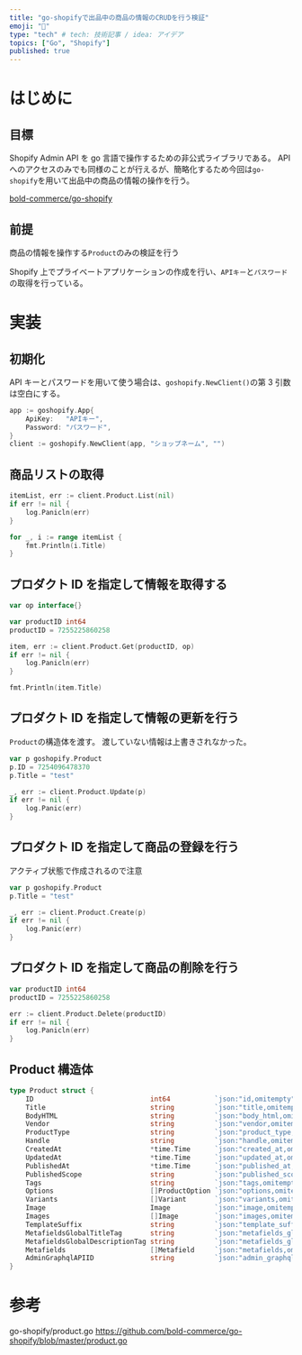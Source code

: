 ```yaml
---
title: "go-shopifyで出品中の商品の情報のCRUDを行う検証"
emoji: "🐚"
type: "tech" # tech: 技術記事 / idea: アイデア
topics: ["Go", "Shopify"]
published: true
---
```


# はじめに

## 目標

Shopify Admin API を go 言語で操作するための非公式ライブラリである。
API へのアクセスのみでも同様のことが行えるが、簡略化するため今回は`go-shopify`を用いて出品中の商品の情報の操作を行う。

[bold-commerce/go-shopify](https://github.com/bold-commerce/go-shopify)

## 前提

商品の情報を操作する`Product`のみの検証を行う

Shopify 上でプライベートアプリケーションの作成を行い、`APIキー`と`パスワード`の取得を行っている。

# 実装

## 初期化

API キーとパスワードを用いて使う場合は、`goshopify.NewClient()`の第 3 引数は空白にする。

```Go
app := goshopify.App{
    ApiKey:   "APIキー",
    Password: "パスワード",
}
client := goshopify.NewClient(app, "ショップネーム", "")
```

## 商品リストの取得

```go
itemList, err := client.Product.List(nil)
if err != nil {
	log.Panicln(err)
}

for _, i := range itemList {
	fmt.Println(i.Title)
}
```

## プロダクト ID を指定して情報を取得する

```go
var op interface{}

var productID int64
productID = 7255225860258

item, err := client.Product.Get(productID, op)
if err != nil {
	log.Panicln(err)
}

fmt.Println(item.Title)
```

## プロダクト ID を指定して情報の更新を行う

`Product`の構造体を渡す。
渡していない情報は上書きされなかった。

```go
var p goshopify.Product
p.ID = 7254096478370
p.Title = "test"

_, err := client.Product.Update(p)
if err != nil {
	log.Panic(err)
}
```

## プロダクト ID を指定して商品の登録を行う

アクティブ状態で作成されるので注意

```go
var p goshopify.Product
p.Title = "test"

_, err := client.Product.Create(p)
if err != nil {
	log.Panic(err)
}
```

## プロダクト ID を指定して商品の削除を行う

```go
var productID int64
productID = 7255225860258

err := client.Product.Delete(productID)
if err != nil {
	log.Panicln(err)
}
```

## Product 構造体

```go
type Product struct {
	ID                             int64           `json:"id,omitempty"`
	Title                          string          `json:"title,omitempty"`
	BodyHTML                       string          `json:"body_html,omitempty"`
	Vendor                         string          `json:"vendor,omitempty"`
	ProductType                    string          `json:"product_type,omitempty"`
	Handle                         string          `json:"handle,omitempty"`
	CreatedAt                      *time.Time      `json:"created_at,omitempty"`
	UpdatedAt                      *time.Time      `json:"updated_at,omitempty"`
	PublishedAt                    *time.Time      `json:"published_at,omitempty"`
	PublishedScope                 string          `json:"published_scope,omitempty"`
	Tags                           string          `json:"tags,omitempty"`
	Options                        []ProductOption `json:"options,omitempty"`
	Variants                       []Variant       `json:"variants,omitempty"`
	Image                          Image           `json:"image,omitempty"`
	Images                         []Image         `json:"images,omitempty"`
	TemplateSuffix                 string          `json:"template_suffix,omitempty"`
	MetafieldsGlobalTitleTag       string          `json:"metafields_global_title_tag,omitempty"`
	MetafieldsGlobalDescriptionTag string          `json:"metafields_global_description_tag,omitempty"`
	Metafields                     []Metafield     `json:"metafields,omitempty"`
	AdminGraphqlAPIID              string          `json:"admin_graphql_api_id,omitempty"`
}
```

# 参考

go-shopify/product.go
https://github.com/bold-commerce/go-shopify/blob/master/product.go

